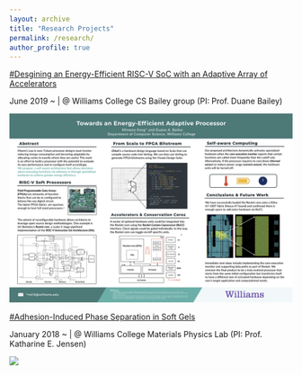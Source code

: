 ```yaml
---
layout: archive
title: "Research Projects"
permalink: /research/
author_profile: true
---
```


 <span style="color:green">[#Desgining an Energy-Efficient RISC-V SoC with an Adaptive Array of Accelerators](/files/Kang_ThesisProposal_Final.pdf)</span>

June 2019 ~  | @ Williams College CS Bailey group (PI: Prof. Duane Bailey)

<img src='/images/Kang_Summer2019_poster.png' width='800' >


<span style="color:purple">[#Adhesion-Induced Phase Separation in Soft Gels](/files/AIPS_Draft.pdf)</span>

January 2018 ~  | @ Williams College Materials Physics Lab (PI: Prof. Katharine E. Jensen)

<img src='/images/Kang_Poster_SoftDays@Amherst.jpg' width='600'>